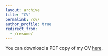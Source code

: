 ```yaml
---
layout: archive
title: "CV"
permalink: /cv/
author_profile: true
redirect_from:
  - /resume/
---
```


You can download a PDF copy of my CV [here](/files/pdf/AudreyDenizotCV.pdf).
